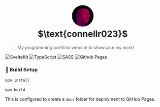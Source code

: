 <h1 align="center">
  <img src="static/favicon.png" width="70px" />
  <br />
  $\text{connellr023}$
</h1>

> My programming portfolio website to showcase my work!

![SvelteKit](https://img.shields.io/badge/sveltekit-%23f1413d.svg?style=for-the-badge&logo=svelte&logoColor=white)
![TypeScript](https://img.shields.io/badge/typescript-%23007ACC.svg?style=for-the-badge&logo=typescript&logoColor=white)
![SASS](https://img.shields.io/badge/SASS-hotpink.svg?style=for-the-badge&logo=SASS&logoColor=white)
![Github Pages](https://img.shields.io/badge/github%20pages-121013?style=for-the-badge&logo=github&logoColor=white)

### 🚀 Build Setup

```bash
npm install
```

```bash
npm build
```

This is configured to create a `docs` folder for deployment to GitHub Pages.
